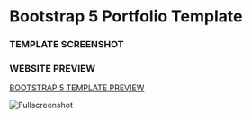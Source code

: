 # Bootstrap 5 Portfolio Template

### TEMPLATE SCREENSHOT

### WEBSITE PREVIEW 

[BOOTSTRAP 5 TEMPLATE PREVIEW ](https://areesha-sayed-portfolio.netlify.app/)

![Fullscreenshot](https://user-images.githubusercontent.com/11283502/116909562-0c139000-ac4d-11eb-8ae0-26b6d790981e.jpg) 